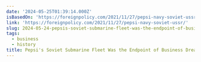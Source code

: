 ```yaml
---
date: '2024-05-25T01:39:14.000Z'
isBasedOn: 'https://foreignpolicy.com/2021/11/27/pepsi-navy-soviet-ussr/'
link: 'https://foreignpolicy.com/2021/11/27/pepsi-navy-soviet-ussr/'
slug: 2024-05-24-pepsis-soviet-submarine-fleet-was-the-endpoint-of-business-dreams
tags:
  - business
  - history
title: Pepsi's Soviet Submarine Fleet Was the Endpoint of Business Dreams
---
```

 
